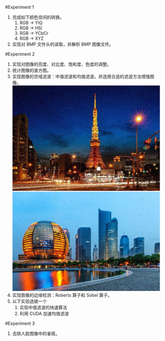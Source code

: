 #Experiment 1 
1. 完成如下颜色空间的转换。
    1) RGB -> YIQ
    2) RGB -> HSI
    3) RGB -> YCbCr
    4) RGB -> XYZ
2. 实现对 BMP 文件头的读取，并解析 BMP 图像文件。

#Experiment 2 
1. 实现对图像的亮度、对比度、饱和度、色度的调整。
2. 统计图像的直方图。
3. 实现图像的空域滤波：中值滤波和均值滤波。并选用合适的滤波方法增强图像。
   ![](Lab2\path\to\Test-Image-1.bmp)![](Lab2\path\to\Test-Image-2.bmp)
4. 实现图像的边缘检测：Roberts 算子和 Sobel 算子。
5. 以下实验选做一个
    1) 实现中值滤波的快速算法 
    2) 利用 CUDA 加速均值滤波

#Experiment 3
1. 去除人脸图像中的雀斑。
